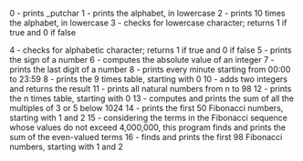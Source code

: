 0 -  prints _putchar
1 - prints the alphabet, in lowercase
2 - prints 10 times the alphabet, in lowercase
3 - 
checks for lowercase character; returns 1 if true and 0 if false

4 - checks for alphabetic character; returns 1 if true and 0 if false
5 - prints the sign of a number
6 - computes the absolute value of an integer
7 - prints the last digit of a number
8 - prints every minute starting from 00:00 to 23:59
8 - prints the 9 times table, starting with 0
10 - adds two integers and returns the result
11 - prints all natural numbers from n to 98
12 - prints the n times table, starting with 0
13 - computes and prints the sum of all the multiples of 3 or 5 below 1024
14 - prints the first 50 Fibonacci numbers, starting with 1 and 2
15 - considering the terms in the Fibonacci sequence whose values do not exceed 4,000,000, this program finds and prints the sum of the even-valued terms
16 - finds and prints the first 98 Fibonacci numbers, starting with 1 and 2
